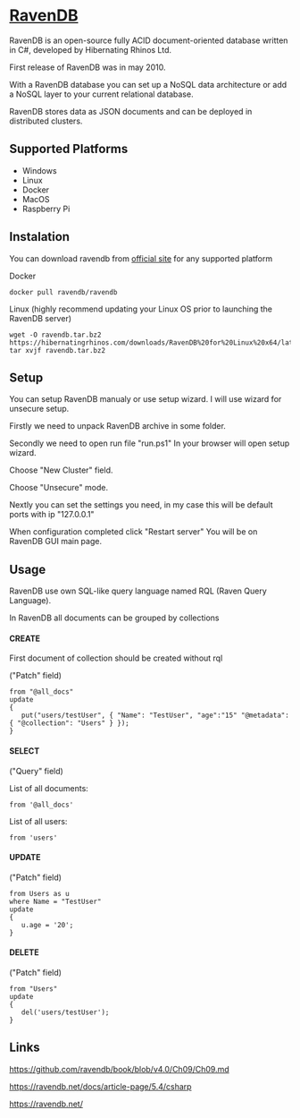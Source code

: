 # [RavenDB](https://ravendb.net/)

RavenDB is an open-source fully ACID document-oriented database written in C#, developed by Hibernating Rhinos Ltd. 

First release of RavenDB was in may 2010.

With a RavenDB database you can set up a NoSQL data architecture or add a NoSQL layer to your current relational database.

RavenDB stores data as JSON documents and can be deployed in distributed clusters.

## Supported Platforms
* Windows
* Linux
* Docker
* MacOS
* Raspberry Pi

## Instalation
You can download ravendb from [official site](https://ravendb.net/download) for any supported platform

Docker
```
docker pull ravendb/ravendb
```

Linux (highly recommend updating your Linux OS prior to launching the RavenDB server)
```
wget -O ravendb.tar.bz2 https://hibernatingrhinos.com/downloads/RavenDB%20for%20Linux%20x64/latest
tar xvjf ravendb.tar.bz2
```

## Setup
You can setup RavenDB manualy or use setup wizard.
I will use wizard for unsecure setup.

Firstly we need to unpack RavenDB archive in some folder.

Secondly we need to open run file "run.ps1"
In your browser will open setup wizard.

Choose "New Cluster" field.

Choose "Unsecure" mode.

Nextly you can set the settings you need, 
in my case this will be default ports with ip "127.0.0.1"

When configuration completed click "Restart server"
You will be on RavenDB GUI main page.

## Usage
RavenDB use own SQL-like query language named RQL (Raven Query Language).

In RavenDB all documents can be grouped by collections

#### CREATE
First document of collection should be created without rql

("Patch" field)
```
from "@all_docs"
update 
{
   put("users/testUser", { "Name": "TestUser", "age":"15" "@metadata": { "@collection": "Users" } });
}
```
#### SELECT
("Query" field)

List of all documents:
```
from '@all_docs'
```
List of all users:
```
from 'users'
```
#### UPDATE
("Patch" field)
```
from Users as u
where Name = "TestUser"
update 
{
   u.age = '20';
}
```
#### DELETE
("Patch" field)
```
from "Users"
update 
{
   del('users/testUser');
}

```




## Links
https://github.com/ravendb/book/blob/v4.0/Ch09/Ch09.md

https://ravendb.net/docs/article-page/5.4/csharp

https://ravendb.net/


